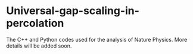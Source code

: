 # Universal-gap-scaling-in-percolation
The C++ and Python codes used for the analysis of Nature Physics. More details will be added soon. 
